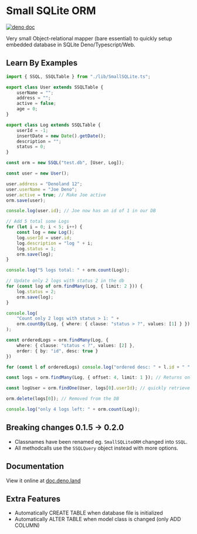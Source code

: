 # Small SQLite ORM

[![deno doc](https://doc.deno.land/badge.svg)](https://doc.deno.land/https/raw.githubusercontent.com/cybertim/SmallSQLiteORM/main/mod.ts)

Very small Object-relational mapper (bare essential) to quickly setup embedded database in SQLite Deno/Typescript/Web.

## Learn By Examples

```typescript
import { SSQL, SSQLTable } from "./lib/SmallSQLite.ts";

export class User extends SSQLTable {
    userName = "";
    address = "";
    active = false;
    age = 0;
}

export class Log extends SSQLTable {
    userId = -1;
    insertDate = new Date().getDate();
    description = "";
    status = 0;
}

const orm = new SSQL("test.db", [User, Log]);

const user = new User();

user.address = "Denoland 12";
user.userName = "Joe Deno";
user.active = true; // Make Joe active
orm.save(user);

console.log(user.id); // Joe now has an id of 1 in our DB

// Add 5 total some Logs
for (let i = 0; i < 5; i++) {
    const log = new Log();
    log.userId = user.id;
    log.description = "log " + i;
    log.status = 1;
    orm.save(log);
}

console.log("5 logs total: " + orm.count(Log));

// Update only 2 logs with status 2 in the db
for (const log of orm.findMany(Log, { limit: 2 })) {
    log.status = 2;
    orm.save(log);
}

console.log(
    "Count only 2 logs with status > 1: " +
    orm.countBy(Log, { where: { clause: "status > ?", values: [1] } })
);

const orderedLogs = orm.findMany(Log, {
    where: { clause: "status < ?", values: [2] },
    order: { by: "id", desc: true }
})

for (const l of orderedLogs) console.log("ordered desc: " + l.id + " " + l.status);

const logs = orm.findMany(Log, { offset: 4, limit: 1 }); // Returns only 1 result on offset 4

const logUser = orm.findOne(User, logs[0].userId); // quickly retrieve the user of the log

orm.delete(logs[0]); // Removed from the DB

console.log("only 4 logs left: " + orm.count(Log));
```

## Breaking changes 0.1.5 -> 0.2.0
* Classnames have been renamed eg. `SmallSQLiteORM` changed into `SSQL`.
* All methodcalls use the `SSQLQuery` object instead with more options.

## Documentation
View it online at [doc.deno.land](https://doc.deno.land/https/raw.githubusercontent.com/cybertim/SmallSQLiteORM/main/mod.ts)

## Extra Features
 - Automatically CREATE TABLE when database file is initialized
 - Automatically ALTER TABLE when model class is changed (only ADD COLUMN)
